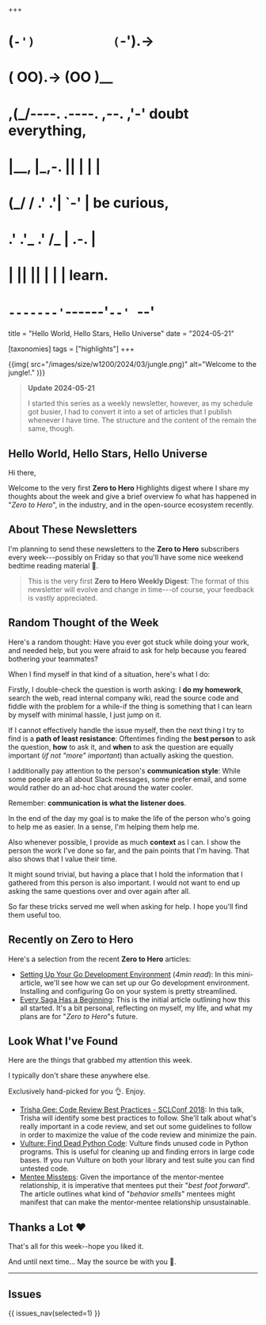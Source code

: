 +++
#   (`-')           (`-').->
#   ( OO).->        (OO )__
# ,(_/----. .----. ,--. ,'-' doubt everything,
# |__,    |\_,-.  ||  | |  |
#  (_/   /    .' .'|  `-'  | be curious,
#  .'  .'_  .'  /_ |  .-.  |
# |       ||      ||  | |  | learn.
# `-------'`------'`--' `--'

title = "Hello World, Hello Stars, Hello Universe"
date = "2024-05-21"

[taxonomies]
tags = ["highlights"]
+++

{{img(
  src="/images/size/w1200/2024/03/jungle.png)"
  alt="Welcome to the jungle!."
)}}

> **Update 2024-05-21**
>
> I started this series as a weekly newsletter, however, as my schedule
> got busier, I had to convert it into a set of articles that I publish
> whenever I have time. The structure and the content of the remain
> the same, though.

## Hello World, Hello Stars, Hello Universe

Hi there,

Welcome to the very first **Zero to Hero** Highlights digest where I share my
thoughts about the week and give a brief overview fo what has happened in
"*Zero to Hero*", in the industry, and in the open-source ecosystem recently.

## About These Newsletters

I'm planning to send these newsletters to the **Zero to Hero** subscribers every
week---possibly on Friday so that you'll have some nice weekend bedtime reading
material 🙂.

> This is the very first **Zero to Hero Weekly Digest**: The format of this
> newsletter will evolve and change in time---of course, your feedback is
> vastly appreciated.

## Random Thought of the Week

Here's a random thought: Have you ever got stuck while doing your work, and
needed help, but you were afraid to ask for help because you feared bothering
your teammates?

When I find myself in that kind of a situation, here's what I do:

Firstly, I double-check the question is worth asking: I **do my homework**,
search the web, read internal company wiki, read the source code and fiddle
with the problem for a while-if the thing is something that I can learn by
myself with minimal hassle, I just jump on it.

If I cannot effectively handle the issue myself, then the next thing I try to
find is a **path of least resistance**: Oftentimes finding the **best person**
to ask the question, **how** to ask it, and **when** to ask the question are
equally important (*if not "more" important*) than actually asking the question.

I additionally pay attention to the person's **communication style**: While some
people are all about Slack messages, some prefer email, and some would rather
do an ad-hoc chat around the water cooler.

Remember: **communication is what the listener does**.

In the end of the day my goal is to make the life of the person who's going to
help me as easier. In a sense, I'm helping them help me.

Also whenever possible, I provide as much **context** as I can. I show the
person the work I've done so far, and the pain points that I'm having. That also
shows that I value their time.

It might sound trivial, but having a place that I hold the information that I
gathered from this person is also important. I would not want to end up asking
the same questions over and over again after all.

So far these tricks served me well when asking for help. I hope you'll find them
useful too.

## Recently on **Zero to Hero**

Here's a selection from the recent **Zero to Hero** articles:

* [Setting Up Your Go Development 
  Environment](@/vadideki-geyik/geyik-academy/go101/go-setup.md) 
  (*4min read*): In this mini-article, we'll see how we can set up our Go
  development environment. Installing and configuring Go on your system is
  pretty streamlined.
* [Every Saga Has a Beginning](@/about/a-new-hope.md): This is
  the initial article outlining how this all started. It's a bit personal,
  reflecting on myself, my life, and what my plans are for "*Zero to Hero*"s
  future.

## Look What I've Found

Here are the things that grabbed my attention this week.

I typically don't share these anywhere else.

Exclusively hand-picked for you 👌. Enjoy.

* [Trisha Gee: Code Review Best Practices - SCLConf 2018][trisha]:
  In this talk, Trisha will identify some best practices to follow. She'll talk
  about what's really important in a code review, and set out some guidelines to
  follow in order to maximize the value of the code review and minimize the
  pain.
* [Vulture: Find Dead Python Code][vulture]:
  Vulture finds unused code in Python programs. This is useful for cleaning up
  and finding errors in large code bases. If you run Vulture on both your
  library and test suite you can find untested code.
* [Mentee Missteps][mentee]:
  Given the importance of the mentor-mentee relationship, it is imperative that
  mentees put their "*best foot forward*". The article outlines what kind of 
  "*behavior smells*" mentees might manifest that can make the mentor-mentee
  relationship unsustainable.

[trisha]: https://www.youtube.com/watch?v=jXi8h44cbQA
[vulture]: https://github.com/jendrikseipp/vulture
[mentee]: https://jamanetwork.com/journals/jama/fullarticle/2600471

## Thanks a Lot ❤️

That's all for this week--hope you liked it.

And until next time... May the source be with you 🦄.

--------

## Issues

{{ issues_nav(selected=1) }}